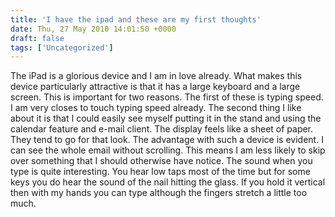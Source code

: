 ```yaml
---
title: 'I have the ipad and these are my first thoughts'
date: Thu, 27 May 2010 14:01:50 +0000
draft: false
tags: ['Uncategorized']
---
```


The iPad is a glorious device and I am in love already. What makes this device particularly attractive is that it has a large keyboard and a large screen. This is important for two reasons. The first of these is typing speed. I am very closes to touch typing speed already. The second thing I like about it is that I could easily see myself putting it in the stand and using the calendar feature and e-mail client. The display feels like a sheet of paper. They tend to go for that look. The advantage with such a device is evident. I can see the whole email without scrolling. This means I am less likely to skip over something that I should otherwise have notice. The sound when you type is quite interesting. You hear low taps most of the time but for some keys you do hear the sound of the nail hitting the glass. If you hold it vertical then with my hands you can type although the fingers stretch a little too much.
